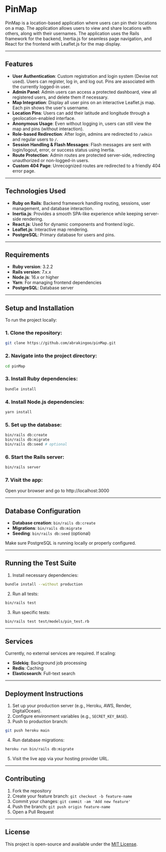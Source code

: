 # PinMap

PinMap is a location-based application where users can pin their locations on a map. The application allows users to view and share locations with others, along with their usernames. The application uses the Rails framework for the backend, Inertia.js for seamless page navigation, and React for the frontend with Leaflet.js for the map display.

---

## Features

- **User Authentication**: Custom registration and login system (Devise not used). Users can register, log in, and log out. Pins are associated with the currently logged-in user.
- **Admin Panel**: Admin users can access a protected dashboard, view all registered users, and delete them if necessary.
- **Map Integration**: Display all user pins on an interactive Leaflet.js map. Each pin shows the user's username.
- **Location Pins**: Users can add their latitude and longitude through a geolocation-enabled interface.
- **Anonymous Usage**: Even without logging in, users can still view the map and pins (without interaction).
- **Role-based Redirection**: After login, admins are redirected to `/admin` and regular users to `/`.
- **Session Handling & Flash Messages**: Flash messages are sent with login/logout, error, or success status using Inertia.
- **Route Protection**: Admin routes are protected server-side, redirecting unauthorized or non-logged-in users.
- **Custom 404 Page**: Unrecognized routes are redirected to a friendly 404 error page.

---

## Technologies Used

- **Ruby on Rails**: Backend framework handling routing, sessions, user management, and database interaction.
- **Inertia.js**: Provides a smooth SPA-like experience while keeping server-side rendering.
- **React.js**: Used for dynamic components and frontend logic.
- **Leaflet.js**: Interactive map rendering.
- **PostgreSQL**: Primary database for users and pins.

---

## Requirements

- **Ruby version**: 3.2.2
- **Rails version**: 7.x.x
- **Node.js**: 16.x or higher
- **Yarn**: For managing frontend dependencies
- **PostgreSQL**: Database server

---

## Setup and Installation

To run the project locally:

### 1. Clone the repository:
```bash
git clone https://github.com/abrakingoo/pinMap.git
```

### 2. Navigate into the project directory:
```bash
cd pinMap
```

### 3. Install Ruby dependencies:
```bash
bundle install
```

### 4. Install Node.js dependencies:
```bash
yarn install
```

### 5. Set up the database:
```bash
bin/rails db:create
bin/rails db:migrate
bin/rails db:seed # optional
```

### 6. Start the Rails server:
```bash
bin/rails server
```

### 7. Visit the app:
Open your browser and go to http://localhost:3000

---

## Database Configuration

- **Database creation**: `bin/rails db:create`
- **Migrations**: `bin/rails db:migrate`
- **Seeding**: `bin/rails db:seed` (optional)

Make sure PostgreSQL is running locally or properly configured.

---

## Running the Test Suite

1. Install necessary dependencies:
```bash
bundle install --without production
```

2. Run all tests:
```bash
bin/rails test
```

3. Run specific tests:
```bash
bin/rails test test/models/pin_test.rb
```

---

## Services

Currently, no external services are required. If scaling:

- **Sidekiq**: Background job processing
- **Redis**: Caching
- **Elasticsearch**: Full-text search

---

## Deployment Instructions

1. Set up your production server (e.g., Heroku, AWS, Render, DigitalOcean).
2. Configure environment variables (e.g., `SECRET_KEY_BASE`).
3. Push to production branch:
```bash
git push heroku main
```
4. Run database migrations:
```bash
heroku run bin/rails db:migrate
```
5. Visit the live app via your hosting provider URL.

---

## Contributing

1. Fork the repository
2. Create your feature branch: `git checkout -b feature-name`
3. Commit your changes: `git commit -am 'Add new feature'`
4. Push the branch: `git push origin feature-name`
5. Open a Pull Request

---

## License

This project is open-source and available under the [MIT License](LICENSE).

